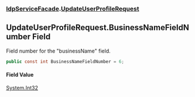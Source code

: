 ### [IdpServiceFacade](../index.md 'IdpServiceFacade').[UpdateUserProfileRequest](index.md 'IdpServiceFacade\.UpdateUserProfileRequest')

## UpdateUserProfileRequest\.BusinessNameFieldNumber Field

Field number for the "businessName" field\.

```csharp
public const int BusinessNameFieldNumber = 6;
```

#### Field Value
[System\.Int32](https://learn.microsoft.com/en-us/dotnet/api/system.int32 'System\.Int32')